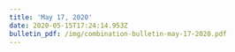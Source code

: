 ```yaml
---
title: 'May 17, 2020'
date: 2020-05-15T17:24:14.953Z
bulletin_pdf: /img/combination-bulletin-may-17-2020.pdf
---
```


